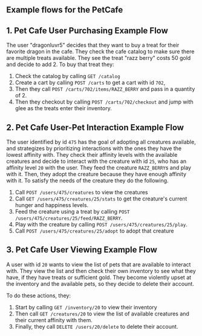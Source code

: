 ## Example flows for the PetCafe

## 1. Pet Cafe User Purchasing Example Flow

The user "dragonluvr5" decides that they want to buy a treat for their favorite dragon in the cafe. They check the cafe catalog to make sure there are multiple treats available. They see the treat "razz berry" costs 50 gold and decide to add 2.
To buy that treat they:
1. Check the catalog by calling ```GET /catalog```
2. Create a cart by calling ```POST /carts``` to get a cart with id `702`,
3. Then they call ```POST /carts/702/items/RAZZ_BERRY``` and pass in a quantity of 2.
4. Then they checkout by calling ```POST /carts/702/checkout``` and jump with glee as the treats enter their inventory. 

## 2. Pet Cafe User-Pet Interaction Example Flow

The user identified by id `475` has the goal of adopting all creatures available, and strategizes by prioritizing interactions with the ones they have the lowest affinity with.
They check their affinity levels with the available creatures and decide to interact with the creature with id `25`, who has an affinity level `20` with the user. They feed the creature `RAZZ_BERRY`s and play with it. Then, they adopt the creature because they have enough affinity with it.
To satisfy the needs of the creature they do the following.

1. Call `POST /users/475/creatures` to view the creatures
2. Call `GET /users/475/creatures/25/stats` to get the creature's current hunger and happiness levels.
3. Feed the creature using a treat by calling `POST /users/475/creatures/25/feed/RAZZ_BERRY`.
4. Play with the creature by calling `POST /users/475/creatures/25/play`.
5. Call `POST /users/475/creatures/25/adopt` to adopt that creature
 

## 3. Pet Cafe User Viewing Example Flow

A user with id `20` wants to view the list of pets that are available to interact with. They view the list and then check their own inventory to see what they have, if they have treats or sufficient gold. They become violently upset at the inventory and the available pets, so they decide to delete their account.

To do these actions, they:
1. Start by calling ```GET /inventory/20``` to view their inventory
2. Then call ```GET /creatures/20``` to view the list of available creatures and their current affinity with them.
3. Finally, they call ```DELETE /users/20/delete``` to delete their account.
